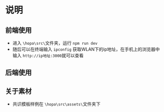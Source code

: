 # 说明

## 前端使用

- 进入 `\hopa\src\`文件夹，运行 `npm run dev`
- 随后可以在终端输入 `ipconfig` 获取WLAN下的ip地址，在手机上的浏览器中输入 `http://ip地址:3000`就可以查看


## 后端使用



## 关于素材

- 共识模板样例在 `\hopa\src\assets\`文件夹下
